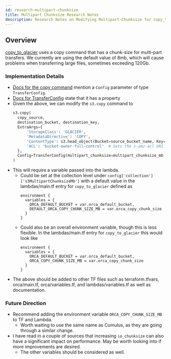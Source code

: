 ```yaml
---
id: research-multipart-chunksize
title: Multipart Chunksize Research Notes
description: Research Notes on Modifying Multipart-Chunksize for copy_to_glacier.
---
```


## Overview

[copy_to_glacier](https://github.com/nasa/cumulus-orca/blob/2f2600a2edd85e0af216d78180c5d46ebda03060/tasks/copy_to_glacier/copy_to_glacier.py#L50)
uses a copy command that has a chunk-size for multi-part transfers.
We currently are using the default value of 8mb, which will cause problems when transferring large files, sometimes exceeding 120Gb.

### Implementation Details
- [Docs for the copy command](https://boto3.amazonaws.com/v1/documentation/api/latest/reference/services/s3.html#S3.Client.copy) mention a `Config` parameter of type `TransferConfig`.
- [Docs for TransferConfig](https://boto3.amazonaws.com/v1/documentation/api/latest/reference/customizations/s3.html#boto3.s3.transfer.TransferConfig) state that it has a property
- Given the above, we can modify the `s3.copy` command to
  ```python
  s3.copy(
    copy_source,
    destination_bucket, destination_key,
    ExtraArgs={
        'StorageClass': 'GLACIER',
        'MetadataDirective': 'COPY',
        'ContentType': s3.head_object(Bucket=source_bucket_name, Key=source_key)['ContentType'],
        'ACL': 'bucket-owner-full-control'  # Sets the x-amz-acl URI Request Parameter. Needed for cross-OU copies.
    },
    Config=TransferConfig(multipart_chunksize=multipart_chunksize_mb * MB)
  )
  ```
- This will require a variable passed into the lambda.
  - Could be set at the collection level under `config['collection']['s3MultipartChunksizeMb']` with a default value in the lambdas/main.tf entry for `copy_to_glacier` defined as
    ```
    environment {
      variables = {
        ORCA_DEFAULT_BUCKET = var.orca_default_bucket,
        DEFAULT_ORCA_COPY_CHUNK_SIZE_MB = var.orca_copy_chunk_size
      }
    }
    ```
  - Could also be an overall environment variable, though this is less flexible. In the lambdas/main.tf entry for `copy_to_glacier` this would look like
    ```
    environment {
      variables = {
        ORCA_DEFAULT_BUCKET = var.orca_default_bucket,
        ORCA_COPY_CHUNK_SIZE_MB = var.orca_copy_chunk_size
      }
    }
    ```
- The above should be added to other TF files such as terraform.tfvars, orca/main.tf, orca/variables.tf, and lambdas/variables.tf as well as documentation.

### Future Direction
- Recommend adding the environment variable `ORCA_COPY_CHUNK_SIZE_MB` to TF and Lambda.
  - Worth waiting to use the same name as Cumulus, as they are going through a similar change.
- I have read in a couple of sources that increasing `io_chunksize` can also have a significant impact on performance. May be worth looking into if more improvements are desired.
  - The other variables should be considered as well.
